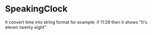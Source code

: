 # SpeakingClock

It convert time into string format for example: if 11:28 then it shows "It's eleven twenty eight"
